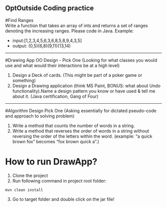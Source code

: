 ## OptOutside Coding practice ##
#Find Ranges  
Write a function that takes an array of ints and returns a set of ranges denoting the increasing ranges.  Please code in Java. Example:
* input:[1,2,3,4,5,6,3,6,8,5,8,9,4,3,5] 
* output: (0,5)(6,8)(9,11)(13,14)

------ 

#Drawing App 
OO Design - Pick One (Looking for what classes you would use and what would their interactions be at a high level)
1. Design a Deck of cards. (This might be part of a poker game or something)
2. Design a Drawing application (think MS Paint, BONUS: what about Undo functionality).Name a design pattern you know or have used & tell me about it. (Java certification, Gang of Four) 

------ 

  
#Algorithm Design 
Pick One (Asking essentially for dictated pseudo-code and approach to solving problem)  
1. Write a method that counts the number of words in a string.    
2. Write a method that reverses the order of words in a string without reversing the order of the letters within the word. (example: “a quick brown fox” becomes “fox brown quick a”.) 

# How to run DrawApp?
1. Clone the project
2. Run following command in project root folder: 
~~~~
mvn clean install
~~~~
3. Go to target folder and double click on the jar file! 
